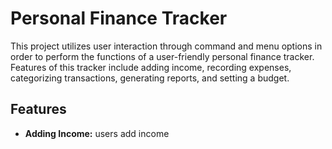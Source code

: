 # Personal Finance Tracker
This project utilizes user interaction through command and menu options in order to perform the functions of a user-friendly personal finance tracker.  Features of this tracker include adding income, recording expenses, categorizing transactions, generating reports, and setting a budget.


## Features
- **Adding Income:** users add income 
